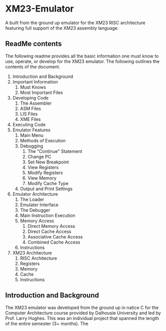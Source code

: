 # XM23-Emulator
A built from the ground up emulator for the XM23 RISC architecture featuring full support of the XM23 assembly language.

## ReadMe contents
The following readme provides all the basic information one must know to use, operate, or develop for the XM23 emulator. The following outlines the contents of the document.

1. Introduction and Background
2. Important Information
    1. Must Knows
    2. Most Important Files
3. Developing Code
    1. The Assembler
    2. ASM Files
    3. LIS Files
    4. XME Files
4. Executing Code
5. Emulator Features
    1. Main Menu
    2. Methods of Execution
    3. Debugging
        1. The "Continue" Statement
        2. Change PC
        3. Set New Breakpoint
        4. View Registers
        5. Modify Registers
        6. View Memory
        7. Modify Cache Type
    4. Output and Print Settings
6. Emulator Architecture
    1. The Loader
    2. Emulater Interface
    3. The Debugger
    4. Main Instruction Execution
    5. Memory Access
        1. Direct Memory Access
        2. Direct Cache Access
        3. Associative Cache Access
        4. Combined Cache Access
    6. Instructions
7. XM23 Architecture
    1. RISC Architecture
    2. Registers
    3. Memory
    4. Cache
    5. Instructions

## Introduction and Background
The XM23 emulator was developed from the ground up in natice C for the Computer Architecture course provided by Dalhousie University and led by Prof. Larry Hughes. This was an individual project that spanned the length of the entire semester (3+ months). The 
